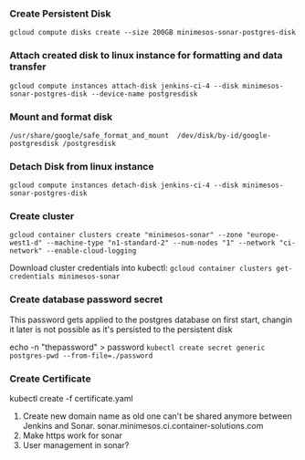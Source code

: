 ### Create Persistent Disk
`gcloud compute disks create --size 200GB minimesos-sonar-postgres-disk`

### Attach created disk to linux instance for formatting and data transfer
`gcloud compute instances attach-disk jenkins-ci-4 --disk minimesos-sonar-postgres-disk --device-name postgresdisk`

### Mount and format disk
`/usr/share/google/safe_format_and_mount  /dev/disk/by-id/google-postgresdisk /postgresdisk`

### Detach Disk from linux instance
`gcloud compute instances detach-disk jenkins-ci-4 --disk minimesos-sonar-postgres-disk`

### Create cluster
`gcloud container clusters create "minimesos-sonar" --zone "europe-west1-d" --machine-type "n1-standard-2" --num-nodes "1" --network "ci-network" --enable-cloud-logging`

Download cluster credentials into kubectl:
`gcloud container clusters get-credentials minimesos-sonar`

### Create database password secret
This password gets applied to the postgres database on first start, changin it later is not possible as it's persisted
to the persistent disk

echo -n "thepassword" > password
`kubectl create secret generic postgres-pwd --from-file=./password`

### Create Certificate

kubectl create -f certificate.yaml



1. Create new domain name as old one can't be shared anymore between Jenkins and Sonar. sonar.minimesos.ci.container-solutions.com
2. Make https work for sonar
3. User management in sonar?
